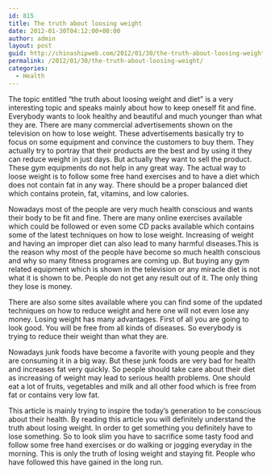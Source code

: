 ```yaml
---
id: 815
title: The truth about loosing weight
date: 2012-01-30T04:12:00+00:00
author: admin
layout: post
guid: http://chinashipweb.com/2012/01/30/the-truth-about-loosing-weight/
permalink: /2012/01/30/the-truth-about-loosing-weight/
categories:
  - Health
---
```

The topic entitled “the truth about loosing weight and diet” is a very interesting topic and speaks mainly about how to keep oneself fit and fine. Everybody wants to look healthy and beautiful and much younger than what they are. There are many commercial advertisements shown on the television on how to lose weight. These advertisements basically try to focus on some equipment and convince the customers to buy them. They actually try to portray that their products are the best and by using it they can reduce weight in just days. But actually they want to sell the product. These gym equipments do not help in any great way. The actual way to loose weight is to follow some free hand exercises and to have a diet which does not contain fat in any way. There should be a proper balanced diet which contains protein, fat, vitamins, and low calories.

Nowadays most of the people are very much health conscious and wants their body to be fit and fine. There are many online exercises available which could be followed or even some CD packs available which contains some of the latest techniques on how to lose weight. Increasing of weight and having an improper diet can also lead to many harmful diseases.This is the reason why most of the people have become so much health conscious and why so many fitness programes are coming up. But buying any gym related equipment which is shown in the television or any miracle diet is not what it is shown to be. People do not get any result out of it. The only thing they lose is money.

There are also some sites available where you can find some of the updated techniques on how to reduce weight and here one will not even lose any money. Losing weight has many advantages. First of all you are going to look good. You will be free from all kinds of diseases. So everybody is trying to reduce their weight than what they are.

Nowadays junk foods have become a favorite with young people and they are consuming it in a big way. But these junk foods are very bad for health and increases fat very quickly. So people should take care about their diet as increasing of weight may lead to serious health problems. One should eat a lot of fruits, vegetables and milk and all other food which is free from fat or contains very low fat.

This article is mainly trying to inspire the today’s generation to be conscious about their health. By reading this article you will definitely understand the truth about losing weight. In order to get something you definitely have to lose something. So to look slim you have to sacrifice some tasty food and follow some free hand exercises or do walking or jogging everyday in the morning. This is only the truth of losing weight and staying fit. People who have followed this have gained in the long run.